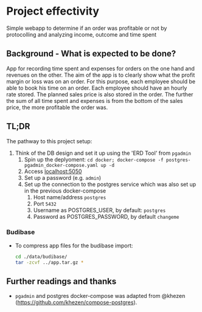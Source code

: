 # Project effectivity

Simple webapp to determine if an order was profitable or not by protocolling and analyzing income, outcome and time spent

## Background - What is expected to be done?

App for recording time spent and expenses for orders on the one hand and revenues on the other. The aim of the app is to clearly show what the profit margin or loss was on an order. For this purpose, each employee should be able to book his time on an order. Each employee should have an hourly rate stored. The planned sales price is also stored in the order. The further the sum of all time spent and expenses is from the bottom of the sales price, the more profitable the order was.

## TL;DR

The pathway to this project setup:

1. Think of the DB design and set it up using the 'ERD Tool' from `pgadmin`
   1. Spin up the deplyoment: `cd docker; docker-compose -f postgres-pgadmin_docker-compose.yaml up -d`
   2. Access [localhost:5050](http://localhost:5050)
   3. Set up a password (e.g. `admin`)
   4. Set up the connection to the postgres service which was also set up in the previous docker-compose
      1. Host name/address `postgres`
      2. Port `5432`
      3. Username as POSTGRES_USER, by default: `postgres`
      4. Password as POSTGRES_PASSWORD, by default `changeme`

### Budibase

- To compress app files for the budibase import:

    ```bash
    cd ./data/budibase/
    tar -zcvf ../app.tar.gz *
    ```

## Further readings and thanks

- `pgadmin` and postgres docker-compose was adapted from @khezen (<https://github.com/khezen/compose-postgres>).
